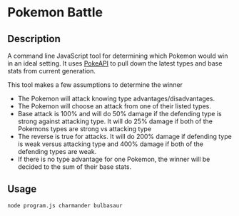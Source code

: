 # Pokemon Battle

## Description
A command line JavaScript tool for determining which Pokemon would win in an ideal setting. It uses [PokeAPI](http://pokeapi.co/) to pull down the latest types and base stats from current generation. 

This tool makes a few assumptions to determine the winner
- The Pokemon will attack knowing type advantages/disadvantages.
- The Pokemon will choose an attack from one of their listed types.
- Base attack is 100% and will do 50% damage if the defending type is strong against attacking type. It will do 25% damage if both of the Pokemons types are strong vs attacking type
- The reverse is true for attacks. It will do 200% damage if defending type is weak versus attacking type and 400% damage if both of the defending types are weak.
- If there is no type advantage for one Pokemon, the winner will be decided to the sum of their base stats.

## Usage 
```
node program.js charmander bulbasaur
```
